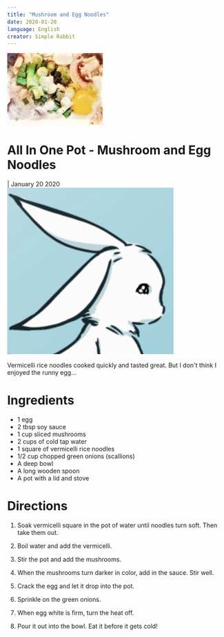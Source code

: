 ```yaml
---
title: "Mushroom and Egg Noodles"
date: 2020-01-20
language: English
creator: Simple Rabbit
---
```


<link rel="stylesheet" type="text/css" media="all" href="post-index.css" />

<div class ="postBanner">
  <img src="/../../../images/posts/noodle_1.jpg" alt="Mushroom and Egg Noodles">
  <div class ="postTitle">
     <h1>All In One Pot - Mushroom and Egg Noodles</h1>
     <h0> | January 20 2020</h0>
  </div>
</div>
               
<div class="rabbitComment">
  <img src="/../../../images/posts/simple_rabbit_right_profile.png" alt="Simple Rabbit">
  <p>Vermicelli rice noodles cooked quickly and tasted great. But I don't think I enjoyed the runny egg...</p>
</div>

# Ingredients
* 1 egg
* 2 tbsp soy sauce
* 1 cup sliced mushrooms
* 2 cups of cold tap water
* 1 square of vermicelli rice noodles
* 1/2 cup chopped green onions (scallions)
* A deep bowl
* A long wooden spoon
* A pot with a lid and stove

# Directions
1. Soak vermicelli square in the pot of water until noodles turn soft. Then take them out.

2. Boil water and add the vermicelli.

3. Stir the pot and add the mushrooms.

4. When the mushrooms turn darker in color, add in the sauce. Stir well.

5. Crack the egg and let it drop into the pot.

6. Sprinkle on the green onions.

7. When egg white is firm, turn the heat off.

8. Pour it out into the bowl. Eat it before it gets cold!

